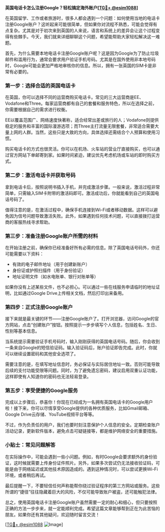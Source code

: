 **英国电话卡怎么注册Google？轻松搞定海外账户[[TG💪+ @esim1088](https://t.me/s/esim1088)]**

在英国留学、工作或者旅游时，很多人都会遇到一个问题：如何使用当地的电话卡注册Google账户？这听起来可能很简单，但如果你对流程不熟悉，可能会觉得有点复杂。尤其是对于初次来到英国的人来说，语言和系统上的差异会让这个过程变得有些棘手。今天，我们就来详细聊聊这个问题，希望能帮助大家轻松解决这一难题。

首先，为什么需要本地电话卡注册Google账户呢？这是因为Google为了防止垃圾邮件和滥用行为，通常会要求用户验证手机号码。尤其是在国外使用非本地号码时，Google可能会更加严格地审核你的信息。所以，拥有一张英国的SIM卡是非常有必要的。

### 第一步：选择合适的英国电话卡

在英国，你可以选择不同的运营商购买电话卡。常见的三大运营商是EE、Vodafone和Three。每家运营商都有自己的套餐和服务特色，所以在选择之前，你需要根据自己的需求进行权衡。

EE以覆盖范围广、网络速度快著称，适合经常出差或旅行的人；Vodafone则提供稳定的服务和丰富的国际漫游选项；而Three主打流量无限套餐，非常适合需要大量上网的人群。当然，这些只是大致的方向，具体选择还需结合个人预算和使用习惯。

购买电话卡的方式也很灵活。你可以在机场、火车站的营业厅直接购买，也可以通过官方网站下单邮寄到家。如果时间紧迫，建议优先考虑机场或车站的即时购买方式。

### 第二步：激活电话卡并获取号码

拿到电话卡后，按照说明书插入手机，并完成激活步骤。一般来说，激活过程非常简单，只需输入SIM卡附带的激活码即可。激活成功后，你就能看到自己的英国电话号码了。

值得注意的是，在激活过程中，确保手机连接到Wi-Fi或者移动数据。这样可以避免因为信号问题导致激活失败。此外，如果遇到任何技术问题，可以直接拨打运营商的客服热线寻求帮助。

### 第三步：准备注册Google账户所需的材料

在开始注册之前，确保你已经准备好所有必需的信息。除了英国电话号码外，你还可能需要以下资料：

- 有效的电子邮件地址（用于创建新账户）
- 身份证或护照扫描件（用于身份验证）
- 地址证明文件（如水电账单、银行对账单等）

如果你没有上述某些文件，也不必担心。可以通过一些在线服务申请临时的地址证明，比如通过Google Drive上传相关文档，然后打印出来备用。

### 第四步：正式注册Google账户

接下来就是最关键的环节——注册Google账户了。打开浏览器，访问Google的官方网站，点击“创建账户”按钮。按照提示一步步填写个人信息，包括姓名、生日、性别等基本信息。

当系统提示需要验证手机号码时，输入刚刚获得的英国电话号码。随后，你会收到一条来自Google的短信验证码。输入验证码后，账户验证即告完成。此时，你就可以继续设置密码和其他安全选项了。

需要注意的是，在填写地址信息时，务必保证与实际居住地址一致。否则可能导致后续的支付功能受限等问题。同时，为了避免遗忘密码，建议启用双重认证功能，这样即使有人知道你的密码也无法轻易登录。

### 第五步：享受便捷的Google服务

完成以上步骤后，恭喜你！你现在已经成为一名拥有英国电话卡的Google用户啦！接下来，你可以尽情享受Google提供的各种优质服务，比如Gmail邮箱、Google Drive云存储、YouTube视频平台等等。

不过，作为负责任的用户，我们也要时刻注意保护个人信息的安全。定期检查账户活动记录，更新软件版本，避免点击可疑链接等，都是维护网络安全的重要措施。

### 小贴士：常见问题解答

在实际操作中，可能会遇到一些小问题。例如，有时Google会要求额外的身份验证，这时候就需要上传身份证件照片。另外，如果多次尝试仍无法接收验证码，可能是由于网络延迟或其他技术原因造成的。遇到这种情况时，可以尝试更换Wi-Fi环境，或者稍后再试。

最后提醒一下，不要轻信任何声称能帮你绕过验证程序的第三方网站或服务。这些所谓的“捷径”往往隐藏着巨大的风险，不仅可能导致账户被盗，还可能触犯法律。

总之，使用英国电话卡注册Google账户虽然需要一定的耐心和细心，但只要按照正确的方法一步步来，就一定能顺利完成。希望这篇文章能够帮到正在为此苦恼的朋友。如果你还有其他疑问，欢迎随时留言交流！

[[TG💪+ @esim1088](https://t.me/s/esim1088) ![Image](https://i.postimg.cc/4NQfJmqS/Snipaste-2025-05-13-00-14-12.png)]